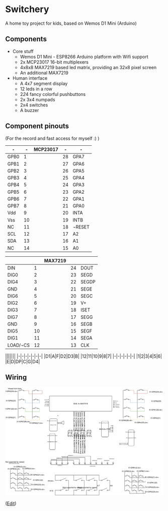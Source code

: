 # Switchery
A home toy project for kids, based on Wemos D1 Mini (Arduino)

## Components
* Core stuff 
  * Wemos D1 Mini - ESP8266 Arduino platform with Wifi support
  * 2x MCP23017 16-bit multiplexers
  * 4x8x8 MAX7219 based led matrix, providing an 32x8 pixel screen
  * An additional MAX7219
* Human interface
  * A 4x7 segment display
  * 12 leds in a row
  * 2*2*4 fancy colorful pushbuttons
  * 2x 3x4 numpads
  * 2x4 switches
  * A buzzer

## Component pinouts
(For the record and fast access for myself :) )

| - | - | MCP23017 | - | - |
| ---- | ---- | --- | --- | --- |
| GPB0 | 1 | | 28 | GPA7 |
| GPB1 | 2 | | 27 | GPA6 |
| GPB2 | 3 | | 26 | GPA5 |
| GPB3 | 4 | | 25 | GPA4 |
| GPB4 | 5 | | 24 | GPA3 |
| GPB5 | 6 | | 23 | GPA2 |
| GPB6 | 7 | | 22 | GPA1 |
| GPB7 | 8 | | 21 | GPA0 |
| Vdd | 9 | | 20 | INTA |
| Vss | 10 | | 19 | INTB |
| NC | 11 | | 18 | ¬RESET |
| SCL | 12 | | 17 | A2 |
| SDA | 13 | | 16 | A1 |
| NC | 14 | | 15 | A0 |

|||MAX7219|||
|-|-|-|-|-|
|DIN|1||24|DOUT|
|DIG0|2||23|SEGD|
|DIG4|3||22|SEGDP|
|GND|4||21|SEGE|
|DIG6|5||20|SEGC|
|DIG2|6||19|V+|
|DIG3|7||18|ISET|
|DIG7|8||17|SEGG|
|GND|9||16|SEGB|
|DIG5|10||15|SEGF|
|DIG1|11||14|SEGA|
|LOAD/¬CS|12||13|CLK|



|||||||
|-|-|-|-|-|-|-|
|D1|A|F|D2|D3|B|
|12|11|10|9|8|7|
|-|-|-|-|-|-|
|1|2|3|4|5|6|
|E|D|DP|C|G|D4|


## Wiring
<img src="./static/wiring.svg">

([Edit](https://drive.google.com/file/d/1ygxo5pzyNBqcTJ3JTJQE1Ou09688x8HK/view?usp=sharing))
